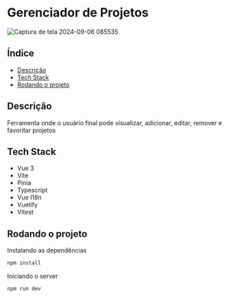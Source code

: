 # Gerenciador de Projetos
![Captura de tela 2024-09-06 085535](https://github.com/user-attachments/assets/3c5675a5-d6e0-48ed-b2e0-bf0c9fc4dabf)

## Índice
- [Descrição](#descrição)
- [Tech Stack](#tech-stack)
- [Rodando o projeto](#rodando-o-projeto)

## Descrição

Ferramenta onde o usuário final pode visualizar, adicionar, editar, remover e favoritar projetos

## Tech Stack
- Vue 3
- Vite
- Pinia
- Typescript
- Vue I18n
- Vuetify
- Vitest

## Rodando o projeto
Instalando as dependências
```bash
npm install
```

Iniciando o server
```bash
npm run dev
```
